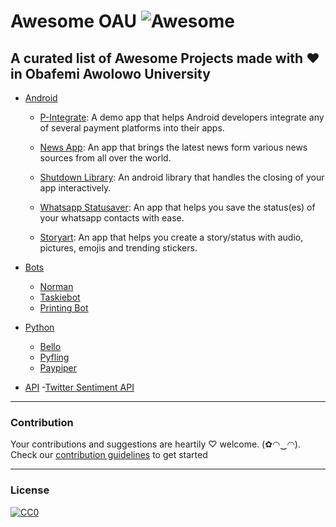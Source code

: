 # Awesome OAU ![Awesome](https://cdn.rawgit.com/sindresorhus/awesome/d7305f38d29fed78fa85652e3a63e154dd8e8829/media/badge.svg)
A curated list of Awesome Projects made with ❤ in Obafemi Awolowo University
---
- [Android](#android)

  - [P-Integrate](http://github.com/TaslimOseni/P-Integrate): A demo app that helps Android developers integrate any of several payment platforms into their apps.
    
  - [News App](https://play.google.com/store/apps/details?id=ng.codebag.newsapp): An app that brings the latest news form various news sources from all over the world.

  - [Shutdown Library](https://github.com/emmanuelkehinde/Shutdown): An android library that handles the closing of your app interactively.

  - [Whatsapp Statusaver](https://play.google.com/store/apps/details?id=com.hashcode.whatsstatussaver): An app that helps you save the status(es) of your whatsapp contacts with ease. 
      
  - [Storyart](https://t.co/eo7ERxVhkb): An app that helps you create a story/status with audio, pictures, emojis and trending stickers.



- [Bots](#bot)
    - [Norman](https://github.com/phvash/printing-bot)
    - [Taskiebot](https://github.com/elseagle/taskiebot)
    - [Printing Bot](https://github.com/phvash/printing-bot)
     
     
     
- [Python](#python)
  - [Bello](https://github.com/phvash/bello)
  - [Pyfling](https://github.com/phvash/pyfing)
  - [Paypiper]()
  
- [API](#api)
  -[Twitter Sentiment API](http://github.com/elseagle/sentimental_analysis)
  

---
### Contribution
Your contributions and suggestions are heartily ♡ welcome. (✿◠‿◠). Check our [contribution guidelines](https://github.com/butroad20/awesome-oau/blob/master/CONTRIBUTING.md) to get started


---
### License
[![CC0](http://i.creativecommons.org/p/zero/1.0/88x31.png)](http://creativecommons.org/publicdomain/zero/1.0/)
